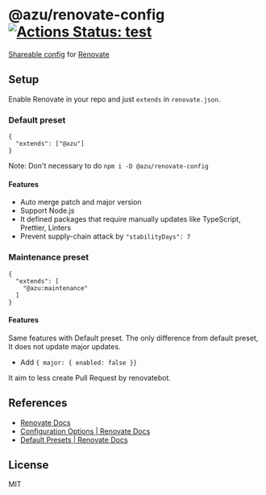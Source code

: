 # @azu/renovate-config [![Actions Status: test](https://github.com/azu/renovate-config/workflows/test/badge.svg)](https://github.com/azu/renovate-config/actions?query=workflow%3A"test")

[Shareable config](https://renovatebot.com/docs/config-presets/) for [Renovate](https://renovatebot.com)

## Setup

Enable Renovate in your repo and just `extends` in `renovate.json`.

### Default preset

```json5
{
  "extends": ["@azu"]
}
```

Note: Don't necessary to do `npm i -D @azu/renovate-config`

#### Features

- Auto merge patch and major version
- Support Node.js
- It defined packages that require manually updates like TypeScript, Prettier, Linters
- Prevent supply-chain attack by `"stabilityDays": 7`

### Maintenance preset

```json5
{
  "extends": [
    "@azu:maintenance"
  ]
}
```

#### Features

Same features with Default preset.
The only difference from default preset, It does not update major updates.

- Add `{ major: { enabled: false }}`

It aim to less create Pull Request by renovatebot.

## References

- [Renovate Docs](https://renovatebot.com/docs/)
- [Configuration Options \| Renovate Docs](https://renovatebot.com/docs/configuration-options/)
- [Default Presets \| Renovate Docs](https://renovatebot.com/docs/presets-default/)

## License

MIT
